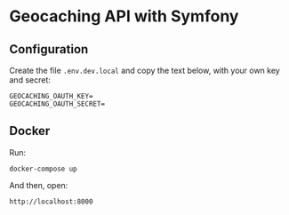 # Geocaching API with Symfony

## Configuration
Create the file `.env.dev.local` and copy the text below, with your own key and secret:

```
GEOCACHING_OAUTH_KEY=
GEOCACHING_OAUTH_SECRET=
```

## Docker

Run:

```
docker-compose up
```

And then, open:

```
http://localhost:8000
```